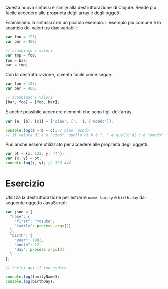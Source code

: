 Questa nuova sintassi è simile alla destrutturazione di Clojure. Rende piu facile accedere alle proprieta degli array e degli oggetti.

Esaminiamo la sintassi con un piccolo esempio. L'esempio più comune è lo scambio dei valori tra due variabili:

```javascript
var foo = 123;
var bar = 456;

// scambiamo i valori
var tmp = foo;
foo = bar;
bar = tmp;
```

Con la destrutturazione, diventa facile come segue.

```javascript
var foo = 123;
var bar = 456;

// scambiamo i valori
[bar, foo] = [foo, bar];
```

È anche possibile accedere elementi che sono figli dell'array.

```javascript
var [a, [b], [c]] = ['ciao', [', '], ['mondo']];

console.log(a + b + c);// ciao, mondo
// il valore di a è "ciao", quello di b è ", " e quello di c è "mondo"
```

Può anche essere utilizzato per accedere alle proprietà degli oggetti:

```javascript
var pt = {x: 123, y: 444};
var {x, y} = pt;
console.log(x, y); // 123 444
```

# Esercizio

Utilizza la destrutturazione per estrarre `name.family` e `birth.day` dal seguente oggetto JavaScript:

```javascript
var json = {
  "name": {
    "first": "Yosuke",
    "family": process.argv[2]
  },
  "birth": {
    "year": 1982,
    "month": 12,
    "day": process.argv[3]
  }
};

// Scrivi qui il tuo codice.

console.log(familyName);
console.log(birthDay);
```
